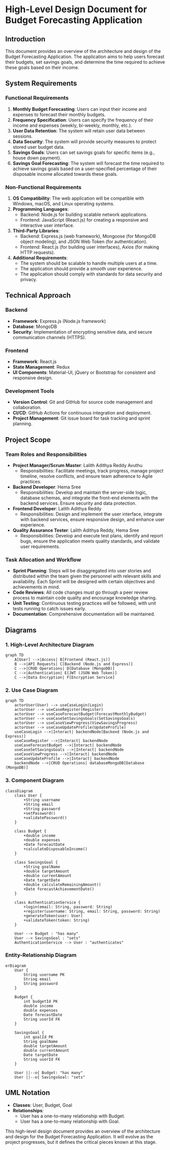 # High-Level Design Document for Budget Forecasting Application

## Introduction
This document provides an overview of the architecture and design of the Budget Forecasting Application. The application aims to help users forecast their budgets, set savings goals, and determine the time required to achieve these goals based on their income.

## System Requirements

### Functional Requirements
1. **Monthly Budget Forecasting**: Users can input their income and expenses to forecast their monthly budgets.
2. **Frequency Specification**: Users can specify the frequency of their income and expenses (weekly, bi-weekly, monthly, etc.).
3. **User Data Retention**: The system will retain user data between sessions.
4. **Data Security**: The system will provide security measures to protect stored user budget data.
5. **Savings Goals**: Users can set savings goals for specific items (e.g., house down payment).
6. **Savings Goal Forecasting**: The system will forecast the time required to achieve savings goals based on a user-specified percentage of their disposable income allocated towards these goals.

### Non-Functional Requirements
1. **OS Compatibility**: The web application will be compatible with Windows, macOS, and Linux operating systems.
2. **Programming Languages**: 
   - Backend: Node.js for building scalable network applications.
   - Frontend: JavaScript (React.js) for creating a responsive and interactive user interface.
3. **Third-Party Libraries**:
   - Backend: Express.js (web framework), Mongoose (for MongoDB object modeling), and JSON Web Token (for authentication).
   - Frontend: React.js (for building user interfaces), Axios (for making HTTP requests).
4. **Additional Requirements**:
   - The system should be scalable to handle multiple users at a time.
   - The application should provide a smooth user experience.
   - The application should comply with standards for data security and privacy.

## Technical Approach

### Backend
- **Framework**: Express.js (Node.js framework)
- **Database**: MongoDB
- **Security**: Implementation of encrypting sensitive data, and secure communication channels (HTTPS).

### Frontend
- **Framework**: React.js
- **State Management**: Redux
- **UI Components**: Material-UI, jQuery or Bootstrap for consistent and responsive design.

### Development Tools
- **Version Control**: Git and GitHub for source code management and collaboration.
- **CI/CD**: GitHub Actions for continuous integration and deployment.
- **Project Management**: Git issue board for task tracking and sprint planning.

## Project Scope

### Team Roles and Responsibilities
- **Project Manager/Scrum Master**: Lalith Adithya Reddy Avuthu
  - Responsibilities: Facilitate meetings, track progress, manage project timeline, resolve conflicts, and ensure team adherence to Agile practices.
- **Backend Developer**: Hema Sree
  - Responsibilities: Develop and maintain the server-side logic, database schemas, and integrate the front-end elements with the backend services. Ensure security and data protection.
- **Frontend Developer**: Lalith Adithya Reddy
  - Responsibilities: Design and implement the user interface, integrate with backend services, ensure responsive design, and enhance user experience.
- **Quality Assurance Tester**: Lalith Adithya Reddy, Hema Sree
  - Responsibilities: Develop and execute test plans, identify and report bugs, ensure the application meets quality standards, and validate user requirements.

### Task Allocation and Workflow
- **Sprint Planning**: Steps will be disaggregated into user stories and distributed within the team given the personnel with relevant skills and availability. Each Sprint will be designed with certain objectives and achievements in mind.
- **Code Reviews**: All code changes must go through a peer review process to maintain code quality and encourage knowledge sharing.
- **Unit Testing**: Continuous testing practices will be followed, with unit tests running to catch issues early.
- **Documentation**: Comprehensive documentation will be maintained.

## Diagrams

### 1. High-Level Architecture Diagram

```mermaid
graph TD
    A[User] -->|Access| B[Frontend (React.js)]
    B -->|API Requests| C[Backend (Node.js and Express)]
    C -->|CRUD Operations| D[Database (MongoDB)]
    C -->|Authentication| E[JWT (JSON Web Token)]
    C -->|Data Encryption| F[Encryption Service]
```

### 2. Use Case Diagram

```mermaid
graph TD
    actorUser(User) --> useCaseLogin(Login)
    actorUser --> useCaseRegister(Register)
    actorUser --> useCaseForecastBudget(ForecastMonthlyBudget)
    actorUser --> useCaseSetSavingsGoals(SetSavingsGoals)
    actorUser --> useCaseViewProgress(ViewSavingsProgress)
    actorUser --> useCaseUpdateProfile(UpdateProfile)
    useCaseLogin -->|Interact| backendNode[Backend (Node.js and Express)]
    useCaseRegister -->|Interact| backendNode
    useCaseForecastBudget -->|Interact| backendNode
    useCaseSetSavingsGoals -->|Interact| backendNode
    useCaseViewProgress -->|Interact| backendNode
    useCaseUpdateProfile -->|Interact| backendNode
    backendNode -->|CRUD Operations| databaseMongoDB[Database (MongoDB)]
```

### 3. Component Diagram

```mermaid
classDiagram
    class User {
        +String username
        +String email
        +String password
        +setPassword()
        +validatePassword()
    }
    
    class Budget {
        +double income
        +double expenses
        +Date forecastDate
        +calculateDisposableIncome()
    }
    
    class SavingsGoal {
        +String goalName
        +double targetAmount
        +double currentAmount
        +Date targetDate
        +double calculateRemainingAmount()
        +Date forecastAchievementDate()
    }
    
    class AuthenticationService {
        +login(email: String, password: String)
        +register(username: String, email: String, password: String)
        +generateToken(user: User)
        +validateToken(token: String)
    }
    
    User --> Budget : "has many"
    User --> SavingsGoal : "sets"
    AuthenticationService --> User : "authenticates"
```

### Entity-Relationship Diagram

```mermaid
erDiagram
    User {
        String username PK
        String email
        String password
    }

    Budget {
        int budgetId PK
        double income
        double expenses
        Date forecastDate
        String userId FK
    }

    SavingsGoal {
        int goalId PK
        String goalName
        double targetAmount
        double currentAmount
        Date targetDate
        String userId FK
    }

    User ||--o{ Budget: "has many"
    User ||--o{ SavingsGoal: "sets"
```

## UML Notation

- **Classes**: User, Budget, Goal
- **Relationships**: 
  - User has a one-to-many relationship with Budget.
  - User has a one-to-many relationship with Goal.
  
This high-level design document provides an overview of the architecture and design for the Budget Forecasting Application. It will evolve as the project progresses, but it defines the critical pieces known at this stage.